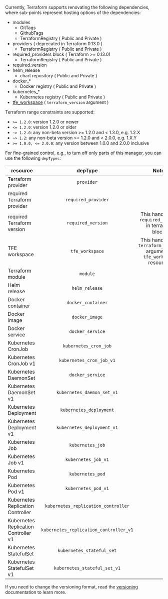 Currently, Terraform supports renovating the following dependencies, where sub-points represent hosting options of the dependencies:

- modules
  - GitTags
  - GithubTags
  - TerraformRegistry ( Public and Private )
- providers ( deprecated in Terraform 0.13.0 )
  - TerraformRegistry ( Public and Private )
- required_providers block ( Terraform >= 0.13.0)
  - TerraformRegistry ( Public and Private )
- required_version
- helm_release
  - chart repository ( Public and Private )
- docker\_\*
  - Docker registry ( Public and Private )
- kubernetes\_\*
  - Kubernetes registry ( Public and Private )
- [tfe_workspace](https://registry.terraform.io/providers/hashicorp/tfe/latest/docs/resources/workspace) ( `terraform_version` argument )

Terraform range constraints are supported:

- `>= 1.2.0`: version 1.2.0 or newer
- `<= 1.2.0`: version 1.2.0 or older
- `~> 1.2.0`: any non-beta version >= 1.2.0 and < 1.3.0, e.g. 1.2.X
- `~> 1.2`: any non-beta version >= 1.2.0 and < 2.0.0, e.g. 1.X.Y
- `>= 1.0.0, <= 2.0.0`: any version between 1.0.0 and 2.0.0 inclusive

For fine-grained control, e.g., to turn off only parts of this manager, you can use the following `depTypes`:

| resource                             |                depType                 |                                   Notes                                    |
| ------------------------------------ | :------------------------------------: | :------------------------------------------------------------------------: |
| Terraform provider                   |               `provider`               |                                                                            |
| required Terraform provider          |          `required_provider`           |                                                                            |
| required Terraform version           |           `required_version`           |          This handles the `required_version` in terraform blocks           |
| TFE workspace                        |            `tfe_workspace`             | This handles the `terraform_version` argument in `tfe_workspace` resources |
| Terraform module                     |                `module`                |                                                                            |
| Helm release                         |             `helm_release`             |                                                                            |
| Docker container                     |           `docker_container`           |                                                                            |
| Docker image                         |             `docker_image`             |                                                                            |
| Docker service                       |            `docker_service`            |                                                                            |
| Kubernetes CronJob                   |         `kubernetes_cron_job`          |                                                                            |
| Kubernetes CronJob v1                |        `kubernetes_cron_job_v1`        |                                                                            |
| Kubernetes DaemonSet                 |            `docker_service`            |                                                                            |
| Kubernetes DaemonSet v1              |       `kubernetes_daemon_set_v1`       |                                                                            |
| Kubernetes Deployment                |        `kubernetes_deployment`         |                                                                            |
| Kubernetes Deployment v1             |       `kubernetes_deployment_v1`       |                                                                            |
| Kubernetes Job                       |            `kubernetes_job`            |                                                                            |
| Kubernetes Job v1                    |          `kubernetes_job_v1`           |                                                                            |
| Kubernetes Pod                       |            `kubernetes_pod`            |                                                                            |
| Kubernetes Pod v1                    |          `kubernetes_pod_v1`           |                                                                            |
| Kubernetes Replication Controller    |  `kubernetes_replication_controller`   |                                                                            |
| Kubernetes Replication Controller v1 | `kubernetes_replication_controller_v1` |                                                                            |
| Kubernetes StatefulSet               |       `kubernetes_stateful_set`        |                                                                            |
| Kubernetes StatefulSet v1            |      `kubernetes_stateful_set_v1`      |                                                                            |

If you need to change the versioning format, read the [versioning](https://docs.renovatebot.com/modules/versioning/) documentation to learn more.
